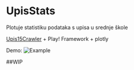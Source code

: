 # UpisStats
Plotuje statistiku podataka s upisa u srednje škole

[Upis15Crawler](https://github.com/luq-0/Upis15Crawler) + Play! Framework + plotly

Demo: ![Example](http://i.imgur.com/RXxeoiC.png)

##WIP

